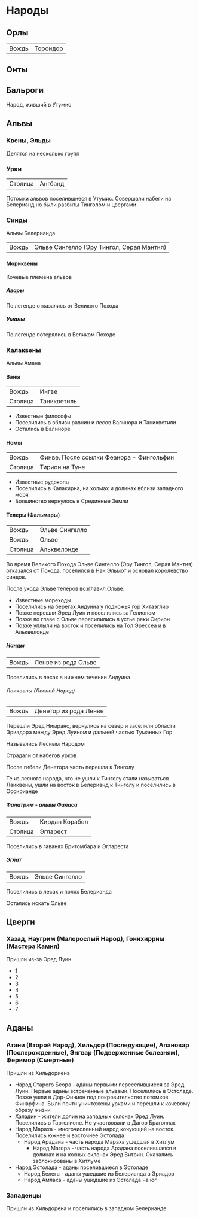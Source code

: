 # Народы

## Орлы

|           |           |
|-----------|-----------|
|Вождь      |Торондор   |

## Онты

## Бальроги

Народ, живший в Утумис

## Альвы
### Квены, Эльды

Делятся на несколько групп

### Урки

|           |           |
|-----------|-----------|
|Столица    |Ангбанд    |

Потомки альвов поселившиеся в Утумис. Совершали набеги на Белерианд но были
разбиты Тинголом и цвергами

### Синды

Альвы Белерианда

|       |                                           |
|-------|-------------------------------------------|
|Вождь  |Эльве Сингелло (Эру Тингол, Серая Мантия)  |

#### Мориквены
 
Кочевые племена альвов

##### Авары

По легенде отказались от Великого Похода

##### Уманы

По легенде потерялись в Великом Походе

### Калаквены

Альвы Амана

#### Ваны

|           |               |
|-----------|---------------|
|Вождь      |Ингве          |
|Столица    |Таникветиль    |

* Известные философы
* Поселились в вблизи равнин и лесов Валинора и Таникветили
* Остались в Валиноре 

#### Номы

|           |                                           |
|-----------|-------------------------------------------|
|Вождь      |Финве. После ссылки Феанора - Фингольфин   |
|Столица    |Тирион на Туне                             |

* Известные рудокопы
* Поселились в Калакирна, на холмах и долинах вблизи западного моря
* Болшинство вернулось в Срединные Земли

#### Телеры (Фальмары)

|           |               |
|-----------|---------------|
|Вождь      |Эльве Сингелло |
|Вождь      |Ольве          |
|Столица    |Альквелонде    |

Во время Великого Похода Эльве Сингелло (Эру Тингол, Серая Мантия) отказался от
Похода, поселился в Нан Эльмот и основал королевство синдов.

После ухода Эльве телеров возглавил Ольве.

* Известные мореходы
* Поселились на берегах Андуина у подножья гор Хитаэглир
* Позже перешли Эред Луин и поселились за Гелионом
* Позже во главе с Ольве пересилились в устье реки Сирион
* Позже уплыли на восток и поселились на Тол Эрессеа и в Альквелонде

##### Нанды

|           |                       |
|-----------|-----------------------|
|Вождь      |Ленве из рода Ольве    |

Поселились в лесах в нижнем течении Андуина

###### Лаиквены (Лесной Народ)

|           |                       |
|-----------|-----------------------|
|Вождь      |Денетор из рода Ленве  |

Перешли Эред Нимранс, вернулись на север и заселили области Эриадора между Эред
Луином и дальней частью Туманных Гор

Назывались Лесным Народом

Страдали от набегов урков

После гибели Денетора часть перешла к Тинголу

Те из лесного народа, что не ушли к Тинголу стали называться Лаиквены, ушли на
восток в Белерианд к Тинголу и поселились в Оссирианде

##### Фалатрим - альвы Фаласа

|           |               |
|-----------|---------------|
|Вождь      |Кирдан Корабел |
|Столица    |Эгларест       |

Поселились в гаванях Бритомбара  и Эглареста

##### Эглат

|           |               |
|-----------|---------------|
|Вождь      |Эльве Сингелло |

Поселились в лесах и полях Белерианда

Остались искать Эльве

## Цверги
### Хазад, Наугрим (Малорослый Народ), Гоннхиррим (Мастера Камня)

Пришли из-за Эред Луин

* 1
* 2
* 3
* 4
* 5
* 6
* 7

## Аданы
### Атани (Второй Народ), Хильдор (Последующие), Апановар (Послерожденные), Энгвар (Подверженные  болезням), Феримор (Смертные)

Пришли из Хильдориена

* Народ Старого Беора - аданы первыми переселившиеся за Эред Луин. Первые аданы
  встреченные альвами. Поселились в Эстоладе. Позже ушли в Дор-Финион под
  покровительство потомков Финарфина. Были почти уничтожены урками и перешли к
  кочевому образу жизни
* Халадин - жители долин на западных склонах Эред Луин. Поселились в
  Таргелионе. Не участвовали в Дагор Браголлах
* Народ Мараха - многочисленный народ кочующий на восток. Поселились южнее и
  восточнее Эстолада
    * Народ Арадана - часть народа Мараха ушедшая в Хитлум
        * Народ Магора - часть народа Арадана поселившаяся в долинах и на
          южных склонах Эред Витрин. Оказались заблокированы в Хитлуме
* Народ Эстолада - аданы поселившиеся в Эстоладе
    * Народ Белега - аданы ушедшие из Белерианда в Эриадор
    * Народ Амлаха - аданы ушедшие из Эстолада на юг

### Западенцы

Пришли из Хильдорена и поселились в западном Белерианде